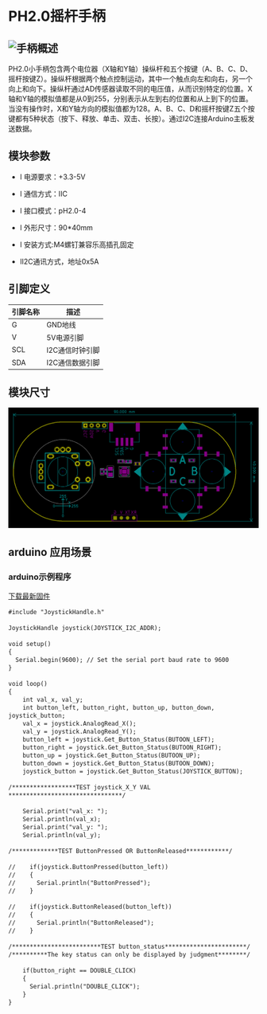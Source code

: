 # PH2.0摇杆手柄

## ![手柄](joystick_handle\手柄.png)概述

PH2.0小手柄包含两个电位器（X轴和Y轴）操纵杆和五个按键（A、B、C、D、摇杆按键Z）。操纵杆根据两个触点控制运动，其中一个触点向左和向右，另一个向上和向下。操纵杆通过AD传感器读取不同的电压值，从而识别特定的位置。X轴和Y轴的模拟值都是从0到255，分别表示从左到右的位置和从上到下的位置。当没有操作时，X和Y轴方向的模拟值都为128。A、B、C、D和摇杆按键Z五个按键都有5种状态（按下、释放、单击、双击、长按）。通过I2C连接Arduino主板发送数据。

## 模块参数

- l 电源要求：+3.3-5V


- l 通信方式：IIC


- l 接口模式：pH2.0-4


- l 外形尺寸：90*40mm

- l 安装方式:M4螺钉兼容乐高插孔固定
- lI2C通讯方式，地址0x5A

## 引脚定义

| 引脚名称 | 描述            |
| -------- | --------------- |
| G        | GND地线         |
| V        | 5V电源引脚      |
| SCL      | I2C通信时钟引脚 |
| SDA      | I2C通信数据引脚 |

## 模块尺寸

![11](joystick_handle\11.jpg)

## arduino 应用场景



### arduino示例程序

[下载最新固件](http://www.emakefun.com/uploads/data/asr_control.zip)

```
#include "JoystickHandle.h"

JoystickHandle joystick(JOYSTICK_I2C_ADDR);

void setup()
{
  Serial.begin(9600); // Set the serial port baud rate to 9600
}

void loop()
{ 
    int val_x, val_y;
    int button_left, button_right, button_up, button_down, joystick_button;
    val_x = joystick.AnalogRead_X();
    val_y = joystick.AnalogRead_Y();
    button_left = joystick.Get_Button_Status(BUTOON_LEFT);
    button_right = joystick.Get_Button_Status(BUTOON_RIGHT);
    button_up = joystick.Get_Button_Status(BUTOON_UP);
    button_down = joystick.Get_Button_Status(BUTOON_DOWN);
    joystick_button = joystick.Get_Button_Status(JOYSTICK_BUTTON);

/******************TEST joystick_X_Y VAL ********************************/

    Serial.print("val_x: ");
    Serial.println(val_x);
    Serial.print("val_y: ");
    Serial.println(val_y);

/*************TEST ButtonPressed OR ButtonReleased************/

//    if(joystick.ButtonPressed(button_left))
//    {
//      Serial.println("ButtonPressed");
//    }
    
//    if(joystick.ButtonReleased(button_left))
//    {
//      Serial.println("ButtonReleased");
//    }

/*************************TEST button_status***********************/
/**********The key status can only be displayed by judgment********/

    if(button_right == DOUBLE_CLICK)
    {
      Serial.println("DOUBLE_CLICK");  
    }
}
```

